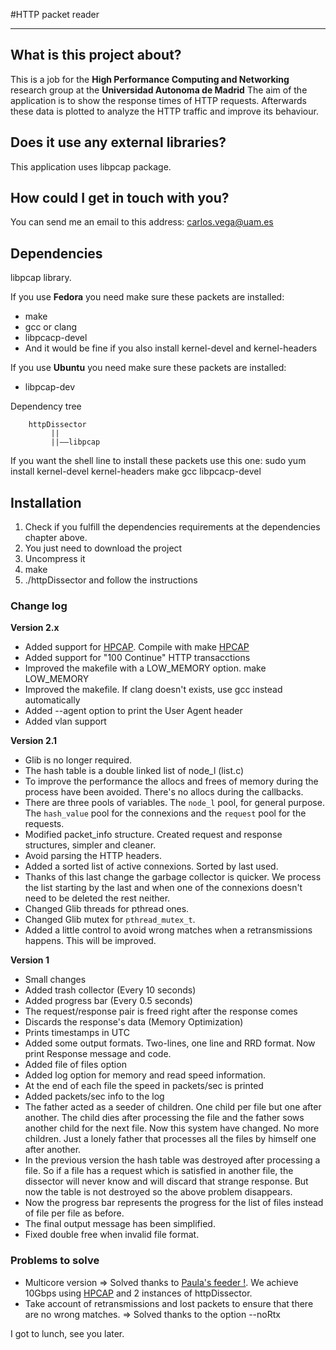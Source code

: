 #HTTP packet reader   
***  
## What is this project about?

This is a job for the **High Performance Computing and Networking** research group at the **Universidad Autonoma de Madrid**
The aim of the application is to show the response times of HTTP requests.
Afterwards these data is plotted to analyze the HTTP traffic and improve its behaviour.

## Does it use any external libraries?
This application uses libpcap package.

## How could I get in touch with you?
You can send me an email to this address: carlos.vega@uam.es

## Dependencies

libpcap library.

If you use __Fedora__ you need make sure these packets are installed:
- make
- gcc or clang
- libpcacp-devel
- And it would be fine if you also install kernel-devel and kernel-headers

If you use __Ubuntu__ you need make sure these packets are installed:
- libpcap-dev

Dependency tree

        httpDissector
             ||
             ||——libpcap
                   
If you want the shell line to install these packets use this one:
sudo yum install kernel-devel kernel-headers make gcc libpcacp-devel

## Installation

1. Check if you fulfill the dependencies requirements at the dependencies chapter above.
2. You just need to download the project
3. Uncompress it
4. make
5. ./httpDissector and follow the instructions

### Change log

**Version 2.x**

 - Added support for [HPCAP](https://github.com/hpcn-uam/HPCAP). Compile with make [HPCAP](https://github.com/hpcn-uam/HPCAP)
 - Added support for "100 Continue" HTTP transacctions
 - Improved the makefile with a LOW_MEMORY option. make LOW_MEMORY
 - Improved the makefile. If clang doesn't exists, use gcc instead automatically 
 - Added --agent option to print the User Agent header
 - Added vlan support

**Version 2.1**

 - Glib is no longer required.
 - The hash table is a double linked list of node_l (list.c)
 - To improve the performance the allocs and frees of memory during the process have been avoided. There's no allocs during the callbacks.
 - There are three pools of variables. The `node_l` pool, for general purpose. The `hash_value` pool for the connexions and the `request` pool for the requests.
 - Modified packet_info structure. Created request and response structures, simpler and cleaner.
 - Avoid parsing the HTTP headers.
 - Added a sorted list of active connexions. Sorted by last used.
 - Thanks of this last change the garbage collector is quicker. We process the list starting by the last and when one of the connexions doesn't need to be deleted the rest neither.
 - Changed Glib threads for pthread ones.
 - Changed Glib mutex for `pthread_mutex_t`.
 - Added a little control to avoid wrong matches when a retransmissions happens. This will be improved.

**Version 1**

 - Small changes
 - Added trash collector (Every 10 seconds)
 - Added progress bar (Every 0.5 seconds)
 - The request/response pair is freed right after the response comes
 - Discards the response's data (Memory Optimization)
 - Prints timestamps in UTC
 - Added some output formats. Two-lines, one line and RRD format. Now print Response message and code.
 - Added file of files option
 - Added log option for memory and read speed information.
 - At the end of each file the speed in packets/sec is printed
 - Added packets/sec info to the log
 - The father acted as a seeder of children. One child per file but one after another. The child dies after processing the file and the father sows another child for the next file. Now this system have changed. No more children. Just a lonely father that processes all the files by himself one after another.
 - In the previous version the hash table was destroyed after processing a file. So if a file has a request which is satisfied in another file, the dissector will never know and will discard that strange response. But now the table is not destroyed so the above problem disappears.
 - Now the progress bar represents the progress for the list of files instead of file per file as before.
 - The final output message has been simplified.
 - Fixed double free when invalid file format.
 

### Problems to solve

 - Multicore version => Solved thanks to [Paula's feeder !](https://bitbucket.org/pau_roquero/packet-feeder-shared-memory). We achieve 10Gbps using [HPCAP](https://github.com/hpcn-uam/HPCAP) and 2 instances of httpDissector.
 - Take account of retransmissions and lost packets to ensure that there are no wrong matches. => Solved thanks to the option --noRtx 

I got to lunch, see you later.
